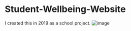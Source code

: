 # Student-Wellbeing-Website
I created this in 2019 as a school project. 
![image](https://github.com/jigsaw273/Student-Wellbeing-Website/assets/140861149/084ed3ee-4622-4532-a798-f3868d818091)
